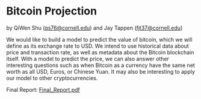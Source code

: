 # Bitcoin Projection

by QiWen Shu (qs76@cornell.edu) and Jay Tappen (fjt37@cornell.edu)

We would like to build a model to predict the value of bitcoin, which we will define as its exchange rate to USD. We intend to use historical data about price and transaction rate, as well as metadata about the Bitcoin blockchain itself. With a model to predict the price, we can also answer other interesting questions such as when Bitcoin as a currency have the same net worth as all USD, Euros, or Chinese Yuan. It may also be interesting to apply our model to other cryptocurrencies.

Final Report: [Final_Report.pdf](Final_Report.pdf)
